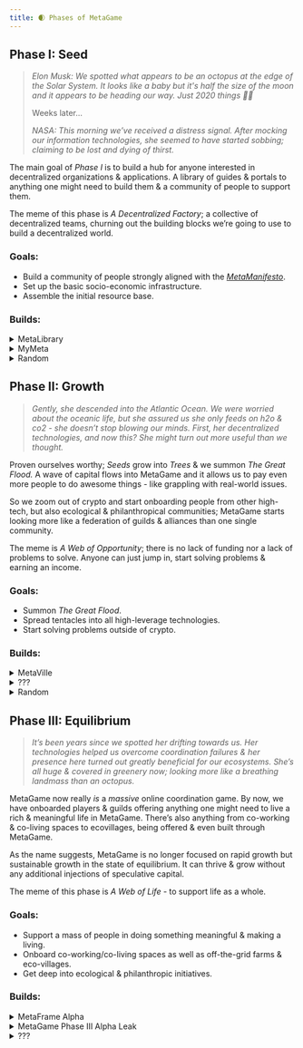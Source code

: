 ```yaml
---
title: 🌒 Phases of MetaGame
---
```


## **Phase I: Seed**

> _Elon Musk: We spotted what appears to be an octopus at the edge of the Solar System. It looks like a baby but it's half the size of the moon and it appears to be heading our way. Just 2020 things 🤷‍♂️_
>
> Weeks later...
>
> _NASA: This morning we’ve received a distress signal. After mocking our information technologies, she seemed to have started sobbing; claiming to be lost and dying of thirst._

The main goal of _Phase I_ is to build a hub for anyone interested in decentralized organizations & applications. A library of guides & portals to anything one might need to build them & a community of people to support them.

The meme of this phase is _A Decentralized Factory_; a collective of decentralized teams, churning out the building blocks we’re going to use to build a decentralized world.

### Goals:

- Build a community of people strongly aligned with the [_MetaManifesto_](https://wiki.metagame.wtf/docs/wtf-is-metagame/metafam-way).
- Set up the basic socio-economic infrastructure.
- Assemble the initial resource base.

### Builds:

<details>
<summary>MetaLibrary</summary>
Currently "MetaGame Wiki"; MetaLibrary is a crucial piece of building MetaGame.
Right now, there's mostly content about understanding MetaGame, but it will over time skew more and more to being a wiki about building decentralized organizations & applications in general.
</details>

<details>
<summary>MyMeta</summary>
MyMeta is your access to MetaGame. It starts as simple profiles to make it easier for you to display who you are and find other players but evolves into a place where you can do things like display & sell your NFTs, as well as your dapp dashboard.

On the other end, it evolves into an app which you've seen the first glimpses of if you've visited [https://wiki.metagame.wtf/docs/home](https://wiki.metagame.wtf/docs/home).
To see the full post on MyMeta Profiles, go here.

</details>

<details>

<summary>Random</summary>
<br />

This includes a bunch of other projects we've been working on that we also consider mission-critical but not as big of a deal as the above two.

- Such as MetaMaps, our web3 whiteboarding/project management tool we'll be using to build the _Skill Trees_ & and the _Navigation System_ to help people move through MetaGame.

- Such as organizing the [first virtual conference in the Ethereum space](https://medium.com/@pethereum/sure-the-future-is-remote-and-virtual-conferences-will-be-a-thing-but-we-arent-doing-this-just-bd0eaef8132d) back in March & the [first DAO-focused hackathon](https://metagame.substack.com/p/fork-the-world-hackathon) back in August.

- Such as the MetaView podcast which we use to paint the picture for the community by interviewing the brightest minds in the space.

- Such as the Achievmintry, which we'll be using to show appreciation towards the builders in the Meta and the wider Ethereum ecosystem.

- Such as... You get the idea.

</details>

## **Phase II: Growth**

> _Gently, she descended into the Atlantic Ocean. We were worried about the oceanic life, but she assured us she only feeds on h2o & co2 - she doesn’t stop blowing our minds. First, her decentralized technologies, and now this? She might turn out more useful than we thought._

Proven ourselves worthy; _Seeds_ grow into _Trees_ & we summon _The Great Flood._
A wave of capital flows into MetaGame and it allows us to pay even more people to do awesome things - like grappling with real-world issues.

So we zoom out of crypto and start onboarding people from other high-tech, but also ecological & philanthropical communities; MetaGame starts looking more like a federation of guilds & alliances than one single community.

The meme is _A Web of Opportunity_; there is no lack of funding nor a lack of problems to solve. Anyone can just jump in, start solving problems & earning an income.

### Goals:

- Summon _The Great Flood_.
- Spread tentacles into all high-leverage technologies.
- Start solving problems outside of crypto.

### Builds:

<details>
<summary>MetaVille</summary>

It's when MetaGame gets the actual game-like interface. You're able to walk around in spatial audio environments, attend meetups in the tavern, hang in your guildhouse, tend to your crops & access all the learning, media & work content you need to progress.

This is not to say we won't be working on this while still in Phase I, in fact, more than one player has tried championing this raid never to be seen again.
You can read a longer post about it [here](https://forum.metagame.wtf/t/metaville/225). If this sounds like something you'd be able to tackle - we'd be happy to supply you with some Seeds!

</details>

<details>
<summary>???</summary>

What do I look like, some alpha leaker?

No, I'm not giving you MetaGame's alpha!

Maybe ask me again when you reach the Diamond League. ;)

</details>

<details>
<summary>Random</summary>

Not going to write much about this either. As the phase info suggests, it's when we start taking real-world issues seriously by contributing to ecological & philanthropic initiatives etc.

If the world hasn't gone to shit: these hackathons, conferences & other types of gatherings should be more regular and happening in-person as well.

There should be the starting of the Outpost Network; a network of hacker-houses, ecovillages & other kinds of spaces that players may live & work at.

There should also be hundreds of other, smaller initiatives, experiments & projects.

</details>

## **Phase III: Equilibrium**

> _It’s been years since we spotted her drifting towards us. Her technologies helped us overcome coordination failures & her presence here turned out greatly beneficial for our ecosystems. She’s all huge & covered in greenery now; looking more like a breathing landmass than an octopus._

MetaGame now really _is_ a _massive_ online coordination game. By now, we have onboarded players & guilds offering anything one might need to live a rich & meaningful life in MetaGame. There’s also anything from co-working & co-living spaces to ecovillages, being offered & even built through MetaGame.

As the name suggests, MetaGame is no longer focused on rapid growth but sustainable growth in the state of equilibrium. It can thrive & grow without any additional injections of speculative capital.

The meme of this phase is _A Web of Life_ - to support life as a whole.

### Goals:

- Support a mass of people in doing something meaningful & making a living.
- Onboard co-working/co-living spaces as well as off-the-grid farms & eco-villages.
- Get deep into ecological & philanthropic initiatives.

### Builds:

<details>
<summary>MetaFrame Alpha</summary>

You can think of it as a basic operating system & a manual for building and operating communities/societies/metagames. A combination of building blocks & methods we're using to build MetaGame, generalized, explained & improved for others to use.

Read more in the [_MetaSys_ article](https://wiki.metagame.wtf/docs/Guilding/metasys).

</details>
<details>
<summary>MetaGame Phase III Alpha Leak</summary>
<iframe width="560" height="315" src="https://www.youtube.com/embed/dQw4w9WgXcQ" frameBorder="0" allow="accelerometer; autoplay; clipboard-write; encrypted-media; gyroscope; picture-in-picture" allowfullscreen></iframe>
</details>

<details>
<summary>???</summary>
While there isn't a lack of ideas for the late stages of MetaGame, Phase III is likely 5+ years away so making any predictions more specific than "we'll be doing things that the people need" would be kind of...

If there's one thing to be expected of this phase, it's that by now crypto technology has moved into the background and we're focused on building & nurturing the web of life by sustaining more and more people in doing good things & supporting good causes.

</details>
